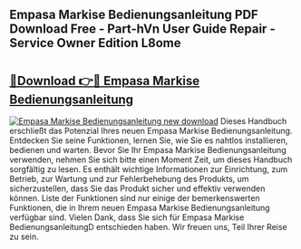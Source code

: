 ## Empasa Markise Bedienungsanleitung PDF Download Free - Part-hVn User Guide Repair - Service Owner Edition L8ome

# <h2><a href="http://df0v1b.blite.top/?on=Empasa+Markise+Bedienungsanleitung">🔗Download 👉🔴 Empasa Markise Bedienungsanleitung</a></h2>

[![Empasa Markise Bedienungsanleitung new download](https://i.imgur.com/lujVjoI.png)](http://df0v1b.blite.top/?on=Empasa+Markise+Bedienungsanleitung)
Dieses Handbuch erschließt das Potenzial Ihres neuen Empasa Markise Bedienungsanleitung. Entdecken Sie seine Funktionen, lernen Sie, wie Sie es nahtlos installieren, bedienen und warten. Bevor Sie Ihr Empasa Markise Bedienungsanleitung verwenden, nehmen Sie sich bitte einen Moment Zeit, um dieses Handbuch sorgfältig zu lesen. Es enthält wichtige Informationen zur Einrichtung, zum Betrieb, zur Wartung und zur Fehlerbehebung des Produkts, um sicherzustellen, dass Sie das Produkt sicher und effektiv verwenden können. Liste der Funktionen sind nur einige der bemerkenswerten Funktionen, die in Ihrem neuen Empasa Markise Bedienungsanleitung verfügbar sind. Vielen Dank, dass Sie sich für Empasa Markise BedienungsanleitungD entschieden haben. Wir freuen uns, Teil Ihrer Reise zu sein.
